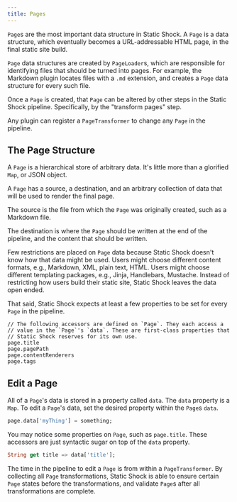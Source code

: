 ```yaml
---
title: Pages
---
```

`Page`s are the most important data structure in Static Shock. A `Page` is a 
data structure, which eventually becomes a URL-addressable HTML page, in
the final static site build.

`Page` data structures are created by `PageLoader`s, which are responsible
for identifying files that should be turned into pages. For example, the
Markdown plugin locates files with a `.md` extension, and creates a `Page`
data structure for every such file.

Once a `Page` is created, that `Page` can be altered by other steps in
the Static Shock pipeline. Specifically, by the "transform pages" step.

Any plugin can register a `PageTransformer` to change any `Page` in the
pipeline.

## The Page Structure
A `Page` is a hierarchical store of arbitrary data. It's little more than 
a glorified `Map`, or JSON object.

A `Page` has a source, a destination, and an arbitrary collection
of data that will be used to render the final page.

The source is the file from which the `Page` was originally created, such
as a Markdown file.

The destination is where the `Page` should be written at the end of the
pipeline, and the content that should be written.

Few restrictions are placed on `Page` data because Static Shock doesn't know
how that data might be used. Users might choose different content formats, e.g.,
Markdown, XML, plain text, HTML. Users might choose different templating packages,
e.g., Jinja, Handlebars, Mustache. Instead of restricting how users build their
static site, Static Shock leaves the data open ended.

That said, Static Shock expects at least a few properties to be set for every
`Page` in the pipeline.

```
// The following accessors are defined on `Page`. They each access a
// value in the `Page`'s `data`. These are first-class properties that
// Static Shock reserves for its own use.
page.title
page.pagePath
page.contentRenderers
page.tags
```

## Edit a Page
All of a `Page`'s data is stored in a property called `data`. The `data`
property is a `Map`. To edit a `Page`'s data, set the desired property
within the `Page`s `data`.

```dart
page.data['myThing'] = something;
```

You may notice some properties on `Page`, such as `page.title`. These accessors
are just syntactic sugar on top of the `data` property.

```dart
String get title => data['title'];
```

The time in the pipeline to edit a `Page` is from within a `PageTransformer`.
By collecting all `Page` transformations, Static Shock is able to ensure certain
`Page` states before the transformations, and validate `Page`s after all
transformations are complete.
